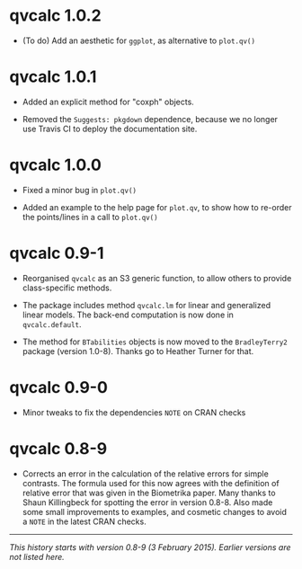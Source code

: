 # qvcalc 1.0.2

* (To do) Add an aesthetic for `ggplot`, as alternative to `plot.qv()`

# qvcalc 1.0.1

* Added an explicit method for "coxph" objects.

* Removed the `Suggests: pkgdown` dependence, because we no longer use Travis CI to deploy the documentation site.

# qvcalc 1.0.0

* Fixed a minor bug in `plot.qv()`

* Added an example to the help page for `plot.qv`, to show how to re-order the points/lines in a call to `plot.qv()`

# qvcalc 0.9-1

* Reorganised `qvcalc` as an S3 generic function, to allow others to provide class-specific methods.

* The package includes method `qvcalc.lm` for linear and generalized linear models.  The back-end computation is now done in `qvcalc.default`.

* The method for `BTabilities` objects is now moved to the `BradleyTerry2` package (version 1.0-8).  Thanks go to Heather Turner for that.

# qvcalc 0.9-0

* Minor tweaks to fix the dependencies `NOTE` on CRAN checks

# qvcalc 0.8-9

* Corrects an error in the calculation of the relative errors for simple contrasts. The formula used for this now agrees with the definition of relative error that was given in the Biometrika paper. Many thanks to Shaun Killingbeck for spotting the error in version 0.8-8. Also made some small improvements to examples, and cosmetic changes to avoid a `NOTE` in the latest CRAN checks.

-----

*This history starts with version 0.8-9 (3 February 2015).  Earlier versions are not listed here.*
